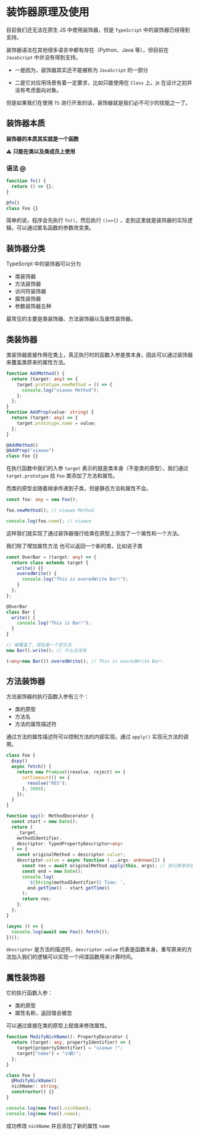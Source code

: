 # 装饰器原理及使用

目前我们还无法在原生 JS 中使用装饰器，但是 `TypeScript` 中的装饰器已经得到支持。

装饰器语法在其他很多语言中都有存在（Python、Java 等），但目前在 `JavaScript` 中并没有得到支持。

- 一是因为，装饰器其实还不能被称为 `JavaScript` 的一部分

- 二是它对应用场景有着一定要求，比如只能使用在 `Class` 上。js 在设计之初并没有考虑面向对象。

但是如果我们在使用 `TS` 进行开发的话，装饰器就是我们必不可少的技能之一了。

## 装饰器本质

**装饰器的本质其实就是一个函数**

⚠️ **只能在类以及类成员上使用**

### 语法 @

```ts
function fn() {
  return () => {};
}

@fn()
class Foo {}
```

简单的说，程序会先执行 `fn()`，然后执行 `()=>{}` ，走到这里就是装饰器的实际逻辑，可以通过匿名函数的参数改变类。

## 装饰器分类

TypeScript 中的装饰器可以分为

- 类装饰器
- 方法装饰器
- 访问符装饰器
- 属性装饰器
- 参数装饰器五种

最常见的主要是类装饰器、方法装饰器以及属性装饰器。

## 类装饰器

类装饰器直接作用在类上，真正执行时的函数入参是类本身。因此可以通过装饰器来覆盖类原来的属性方法。

```ts
function AddMethod() {
  return (target: any) => {
    target.prototype.newMethod = () => {
      console.log("xiaowo Method");
    };
  };
}
function AddProp(value: string) {
  return (target: any) => {
    target.prototype.name = value;
  };
}

@AddMethod()
@AddProp("xiaowo")
class Foo {}
```

在执行函数中我们的入参 `target` 表示的就是类本身（不是类的原型），我们通过 `target.prototype` 给 `Foo` 类添加了方法和属性。

而类的原型会随着继承传递到子类，但是静态方法和属性不会。

```ts
const foo: any = new Foo();

foo.newMethod(); // xiaowo Method

console.log(foo.name); // xiaowo
```

这样我们就实现了通过装饰器强行给类在原型上添加了一个属性和一个方法。

我们除了增加属性方法 也可以返回一个新的类，比如说子类

```ts
const OverBar = (target: any) => {
  return class extends target {
    write() {}
    overedWrite() {
      console.log("This is overedWrite Bar!");
    }
  };
};

@OverBar
class Bar {
  write() {
    console.log("This is Bar!");
  }
}

// 被覆盖了，现在是一个空方法
new Bar().write(); // 什么也没有

(<any>new Bar()).overedWrite(); // This is overedWrite Bar!
```

## 方法装饰器

方法装饰器的执行函数入参有三个：

- 类的原型
- 方法名
- 方法的属性描述符

通过方法的属性描述符可以控制方法的内部实现。通过 `apply()` 实现元方法的调用。

```ts
class Foo {
  @spy()
  async fetch() {
    return new Promise((resolve, reject) => {
      setTimeout(() => {
        resolve("RES");
      }, 3000);
    });
  }
}

function spy(): MethodDecorator {
  const start = new Date();
  return (
    _target,
    methodIdentifier,
    descriptor: TypedPropertyDescriptor<any>
  ) => {
    const originalMethod = descriptor.value!;
    descriptor.value = async function (...args: unknown[]) {
      const res = await originalMethod.apply(this, args); // 执行原本的逻辑
      const end = new Date();
      console.log(
        `${String(methodIdentifier)} Time: `,
        end.getTime() - start.getTime()
      );
      return res;
    };
  };
}

(async () => {
  console.log(await new Foo().fetch());
})();
```

`descriptor` 是方法的描述符，`descriptor.value` 代表是函数本身。重写原来的方法加入我们的逻辑可以实现一个间谍函数用来计算时间。

## 属性装饰器

它的执行函数入参：

- 类的原型
- 属性名称，返回值会被忽

可以通过直接在类的原型上赋值来修改属性。

```ts
function ModifyNickName(): PropertyDecorator {
  return (target: any, propertyIdentifier) => {
    target[propertyIdentifier] = "xiaowo !";
    target["name"] = "小蜗!";
  };
}

class Foo {
  @ModifyNickName()
  nickName!: string;
  constructor() {}
}

console.log(new Foo().nickName);
console.log(new Foo().name);
```

成功修改 `nickName` 并且添加了新的属性 `name`


